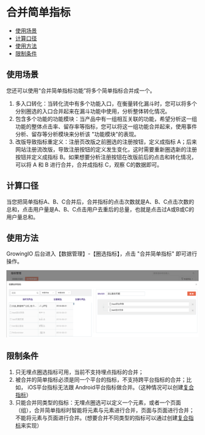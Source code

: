 # 合并简单指标

* [使用场景](combine.md#shi-yong-chang-jing)
* [计算口径](combine.md#ji-suan-kou-jing)
* [使用方法](combine.md#shi-yong-fang-fa)
* [限制条件](combine.md#xian-zhi-tiao-jian)

## 使用场景

您还可以使用“合并简单指标功能”将多个简单指标合并成一个。

1. 多入口转化：当转化流中有多个功能入口，在衡量转化漏斗时，您可以将多个分别圈选的入口合并起来在漏斗功能中使用，分析整体转化情况。
2. 包含多个功能的功能模块：当产品中有一组相互关联的功能，希望分析这一组功能的整体点击率、留存率等指标，您可以将这一组功能合并起来，使用事件分析、留存等分析模块来分析该 "功能模块"的表现。
3. 改版导致指标重定义：注册页改版之前圈选的注册按钮，定义成指标 A；后来网站注册流改版，导致注册按钮的定义发生变化，这时需要重新圈选新的注册按钮并定义成指标 B。如果想要分析注册按钮在改版前后的点击和转化情况，可以将 A 和 B 进行合并，合并成指标 C，观察 C的数据即可。

## 计算口径

当您把简单指标A、B、C合并后，合并指标的点击次数就是A、B、C点击次数的总和，点击用户量是A、B、C点击用户去重后的总量，也就是点击过A或B或C的用户量总和。

## 使用方法

 GrowingIO 后台进入【数据管理】-【圈选指标】，点击 "合并简单指标" 即可进行操作。

![&#x5408;&#x5E76;&#x7B80;&#x5355;&#x6307;&#x6807;](../../../.gitbook/assets/image%20%2878%29.png)

## 限制条件

1. 只无埋点圈选指标可用，当前不支持埋点指标的合并；
2. 被合并的简单指标必须是同一个平台的指标，不支持跨平台指标的合并；比如， iOS平台指标无法跟 Android平台指标做合并。（这种情况可以创建[复合指标](complex.md)）
3. 只能合并同类型的指标：无埋点圈选可以定义一个元素，或者一个页面（组），合并简单指标时智能将元素与元素进行合并，页面与页面进行合并；不能将元素与页面进行合并。\(想要合并不同类型的指标可以通过创建[复合指标](complex.md)来实现）



